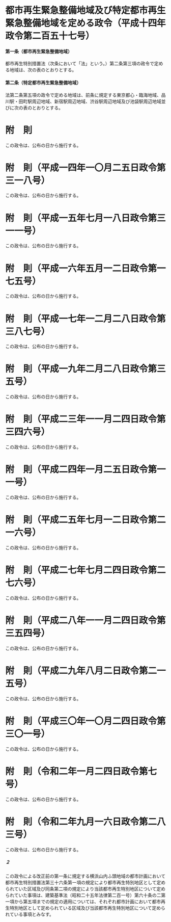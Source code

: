 # 都市再生緊急整備地域及び特定都市再生緊急整備地域を定める政令（平成十四年政令第二百五十七号）
#### 第一条（都市再生緊急整備地域）
都市再生特別措置法（次条において「法」という。）第二条第三項の政令で定める地域は、次の表のとおりとする。
#### 第二条（特定都市再生緊急整備地域）
法第二条第五項の政令で定める地域は、前条に規定する東京都心・臨海地域、品川駅・田町駅周辺地域、新宿駅周辺地域、渋谷駅周辺地域及び池袋駅周辺地域並びに次の表のとおりとする。
# 附　則
この政令は、公布の日から施行する。
# 附　則（平成一四年一〇月二五日政令第三一八号）
この政令は、公布の日から施行する。
# 附　則（平成一五年七月一八日政令第三一一号）
この政令は、公布の日から施行する。
# 附　則（平成一六年五月一二日政令第一七五号）
この政令は、公布の日から施行する。
# 附　則（平成一七年一二月二八日政令第三八七号）
この政令は、公布の日から施行する。
# 附　則（平成一九年二月二八日政令第三五号）
この政令は、公布の日から施行する。
# 附　則（平成二三年一一月二四日政令第三四六号）
この政令は、公布の日から施行する。
# 附　則（平成二四年一月二五日政令第一一号）
この政令は、公布の日から施行する。
# 附　則（平成二五年七月一二日政令第二一六号）
この政令は、公布の日から施行する。
# 附　則（平成二七年七月二四日政令第二七六号）
この政令は、公布の日から施行する。
# 附　則（平成二八年一一月二四日政令第三五四号）
この政令は、公布の日から施行する。
# 附　則（平成二九年八月二日政令第二一五号）
この政令は、公布の日から施行する。
# 附　則（平成三〇年一〇月二四日政令第三〇一号）
この政令は、公布の日から施行する。
# 附　則（令和二年一月二四日政令第七号）
この政令は、公布の日から施行する。
# 附　則（令和二年九月一六日政令第二八三号）
この政令は、公布の日から施行する。
##### ２
この政令による改正前の第一条に規定する横浜山内ふ頭地域の都市計画において都市再生特別措置法第三十六条第一項の規定により都市再生特別地区として定められていた区域及び同条第二項の規定により当該都市再生特別地区について定められていた事項は、建築基準法（昭和二十五年法律第二百一号）第六十条の二第一項から第五項までの規定の適用については、それぞれ都市計画において都市再生特別地区として定められている区域及び当該都市再生特別地区について定められている事項とみなす。
